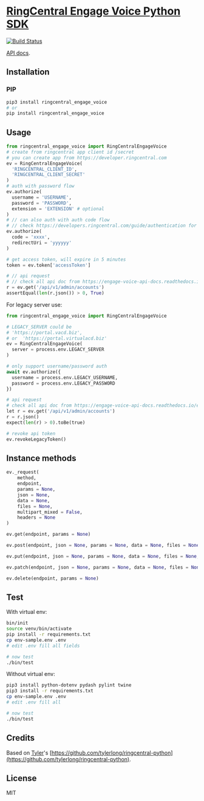 # [RingCentral Engage Voice Python SDK](https://github.com/ringcentral/engage-voice-python)


[![Build Status](https://travis-ci.org/ringcentral/engage-voice-python.svg?branch=test)](https://travis-ci.org/ringcentral/engage-digital-python)

[API docs](https://engage-voice-api-docs.readthedocs.io/en/latest/).

## Installation

### PIP

```sh
pip3 install ringcentral_engage_voice
# or
pip install ringcentral_engage_voice
```

## Usage

```python
from ringcentral_engage_voice import RingCentralEngageVoice
# create from ringcentral app client id /secret
# you can create app from https://developer.ringcentral.com
ev = RingCentralEngageVoice(
  'RINGCENTRAL_CLIENT_ID',
  'RINGCENTRAL_CLIENT_SECRET'
)
# auth with password flow
ev.authorize(
  username = 'USERNAME',
  password = 'PASSWORD',
  extension = 'EXTENSION' # optional
)
# // can also auth with auth code flow
# // check https://developers.ringcentral.com/guide/authentication for more detail
ev.authorize(
  code = 'xxxx',
  redirectUri = 'yyyyyy'
)

# get access token, will expire in 5 minutes
token = ev.token['accessToken']

# // api request
# // check all api doc from https://engage-voice-api-docs.readthedocs.io/en/latest/
r = ev.get('/api/v1/admin/accounts')
assertEqual(len(r.json()) > 0, True)
```

For legacy server use:

```python
from ringcentral_engage_voice import RingCentralEngageVoice

# LEGACY_SERVER could be
# 'https://portal.vacd.biz',
# or  'https://portal.virtualacd.biz'
ev = RingCentralEngageVoice(
  server = process.env.LEGACY_SERVER
)

# only support username/password auth
await ev.authorize({
  username = process.env.LEGACY_USERNAME,
  password = process.env.LEGACY_PASSWORD
})

# api request
# check all api doc from https://engage-voice-api-docs.readthedocs.io/en/latest/
let r = ev.get('/api/v1/admin/accounts')
r = r.json()
expect(len(r) > 0).toBe(true)

# revoke api token
ev.revokeLegacyToken()
```

## Instance methods

```python
ev._request(
    method,
    endpoint,
    params = None,
    json = None,
    data = None,
    files = None,
    multipart_mixed = False,
    headers = None
)

ev.get(endpoint, params = None)

ev.post(endpoint, json = None, params = None, data = None, files = None, multipart_mixed = False)

ev.put(endpoint, json = None, params = None, data = None, files = None, multipart_mixed = False)

ev.patch(endpoint, json = None, params = None, data = None, files = None, multipart_mixed = False)

ev.delete(endpoint, params = None)
```

## Test

With virtual env:

```bash
bin/init
source venv/bin/activate
pip install -r requirements.txt
cp env-sample.env .env
# edit .env fill all fields

# now test
./bin/test
```

Without virtual env:

```sh
pip3 install python-dotenv pydash pylint twine
pip3 install -r requirements.txt
cp env-sample.env .env
# edit .env fill all

# now test
./bin/test
```

## Credits

Based on [Tyler](https://github.com/tylerlong)'s [https://github.com/tylerlong/ringcentral-python](https://github.com/tylerlong/ringcentral-python).

## License

MIT
